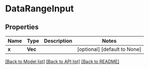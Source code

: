 # DataRangeInput

## Properties
Name | Type | Description | Notes
------------ | ------------- | ------------- | -------------
**x** | **Vec<f64>** |  | [optional] [default to None]

[[Back to Model list]](../README.md#documentation-for-models) [[Back to API list]](../README.md#documentation-for-api-endpoints) [[Back to README]](../README.md)


